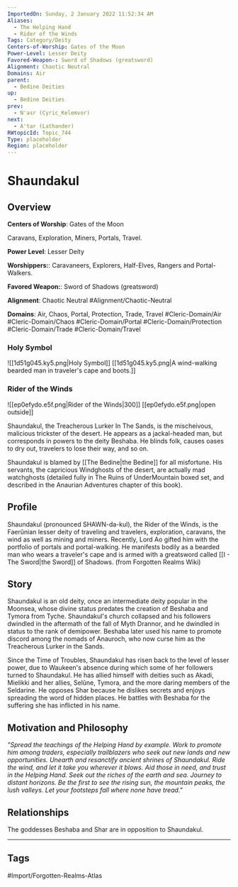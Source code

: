 ```yaml
---
ImportedOn: Sunday, 2 January 2022 11:52:34 AM
Aliases:
  - The Helping Hand
  - Rider of the Winds
Tags: Category/Deity
Centers-of-Worship: Gates of the Moon
Power-Level: Lesser Deity
Favored-Weapon-: Sword of Shadows (greatsword)
Alignment: Chaotic Neutral
Domains: Air
parent:
  - Bedine Deities
up:
  - Bedine Deities
prev:
  - N'asr (Cyric_Kelemvor)
next:
  - A'tar (Lathander)
RWtopicId: Topic_744
Type: placeholder
Region: placeholder
---
```

# Shaundakul
## Overview
**Centers of Worship**: Gates of the Moon

Caravans, Exploration, Miners, Portals, Travel.

**Power Level**: Lesser Deity

**Worshippers:**: Caravaneers, Explorers, Half-Elves, Rangers and Portal-Walkers.

**Favored Weapon:**: Sword of Shadows (greatsword)

**Alignment**: Chaotic Neutral
#Alignment/Chaotic-Neutral

**Domains**: Air, Chaos, Portal, Protection, Trade, Travel
#Cleric-Domain/Air #Cleric-Domain/Chaos #Cleric-Domain/Portal #Cleric-Domain/Protection #Cleric-Domain/Trade #Cleric-Domain/Travel

### Holy Symbol
![[1d51g045.ky5.png|Holy Symbol]]
[[1d51g045.ky5.png|A wind-walking bearded man in traveler's cape and boots.]]

### Rider of the Winds
![[ep0efydo.e5f.png|Rider of the Winds|300]]
[[ep0efydo.e5f.png|open outside]]

Shaundakul, the Treacherous Lurker In The Sands, is the mischeivous, malicious trickster of the desert. He appears as a jackal-headed man, but corresponds in powers to the deity Beshaba. He blinds folk, causes oases to dry out, travelers to lose their way, and so on.

Shaundakul is blamed by [[The Bedine|the Bedine]] for all misfortune. His servants, the capricious Windghosts of the desert, are actually mad watchghosts (detailed fully in The Ruins of UnderMountain boxed set, and described in the Anaurian Adventures chapter of this book).

## Profile
Shaundakul (pronounced SHAWN-da-kul), the Rider of the Winds, is the Faerûnian lesser deity of traveling and travelers, exploration, caravans, the wind as well as mining and miners. Recently, Lord Ao gifted him with the portfolio of portals and portal-walking. He manifests bodily as a bearded man who wears a traveler's cape and is armed with a greatsword called [[I - The Sword|the Sword]] of Shadows. (from Forgotten Realms Wiki)

## Story
Shaundakul is an old deity, once an intermediate deity popular in the Moonsea, whose divine status predates the creation of Beshaba and Tymora from Tyche. Shaundakul's church collapsed and his followers dwindled in the aftermath of the fall of Myth Drannor, and he dwindled in status to the rank of demipower. Beshaba later used his name to promote discord among the nomads of Anauroch, who now curse him as the Treacherous Lurker in the Sands.

Since the Time of Troubles, Shaundakul has risen back to the level of lesser power, due to Waukeen's absence during which some of her followers turned to Shaundakul. He has allied himself with deities such as Akadi, Mielikki and her allies, Selûne, Tymora, and the more daring members of the Seldarine. He opposes Shar because he dislikes secrets and enjoys spreading the word of hidden places. He battles with Beshaba for the suffering she has inflicted in his name.

## Motivation and Philosophy
*"Spread the teachings of the Helping Hand by example. Work to promote him among traders, especially trailblazers who seek out new lands and new opportunities. Unearth and resanctify ancient shrines of Shaundakul. Ride the wind, and let it take you wherever it blows. Aid those in need, and trust in the Helping Hand. Seek out the riches of the earth and sea. Journey to distant horizons. Be the first to see the rising sun, the mountain peaks, the lush valleys. Let your footsteps fall where none have tread."*

## Relationships
The goddesses Beshaba and Shar are in opposition to Shaundakul.


---
## Tags
#Import/Forgotten-Realms-Atlas

